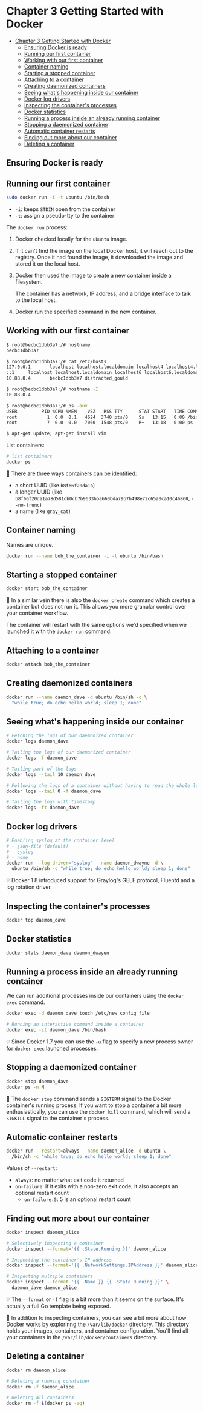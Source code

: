 # Chapter 3 Getting Started with Docker

- [Chapter 3 Getting Started with Docker](#chapter-3-getting-started-with-docker)
  - [Ensuring Docker is ready](#ensuring-docker-is-ready)
  - [Running our first container](#running-our-first-container)
  - [Working with our first container](#working-with-our-first-container)
  - [Container naming](#container-naming)
  - [Starting a stopped container](#starting-a-stopped-container)
  - [Attaching to a container](#attaching-to-a-container)
  - [Creating daemonized containers](#creating-daemonized-containers)
  - [Seeing what's happening inside our container](#seeing-whats-happening-inside-our-container)
  - [Docker log drivers](#docker-log-drivers)
  - [Inspecting the container's processes](#inspecting-the-containers-processes)
  - [Docker statistics](#docker-statistics)
  - [Running a process inside an already running container](#running-a-process-inside-an-already-running-container)
  - [Stopping a daemonized container](#stopping-a-daemonized-container)
  - [Automatic container restarts](#automatic-container-restarts)
  - [Finding out more about our container](#finding-out-more-about-our-container)
  - [Deleting a container](#deleting-a-container)

## Ensuring Docker is ready

## Running our first container

```sh
sudo docker run -i -t ubuntu /bin/bash
```

- `-i`: keeps `STDIN` open from the container
- `-t`: assign a pseudo-tty to the container

The `docker run` process:

1. Docker checked locally for the `ubuntu` image.
2. If it can't find the image on the local Docker host, it will reach out to the
   registry. Once it had found the image, it downloaded the image and stored it
   on the local host.
3. Docker then used the image to create a new container inside a filesystem.

   The container has a network, IP address, and a bridge interface to talk to
   the local host.

4. Docker run the specified command in the new container.

## Working with our first container

```sh
$ root@becbc1dbb3a7:/# hostname
becbc1dbb3a7

$ root@becbc1dbb3a7:/# cat /etc/hosts
127.0.0.1       localhost localhost.localdomain localhost4 localhost4.localdomain4
::1     localhost localhost.localdomain localhost6 localhost6.localdomain6
10.88.0.4       becbc1dbb3a7 distracted_gould

$ root@becbc1dbb3a7:/# hostname -I
10.88.0.4

$ root@becbc1dbb3a7:/# ps -aux
USER         PID %CPU %MEM    VSZ   RSS TTY      STAT START   TIME COMMAND
root           1  0.0  0.1   4624  3740 pts/0    Ss   13:15   0:00 /bin/bash
root           7  0.0  0.0   7060  1548 pts/0    R+   13:18   0:00 ps -aux

$ apt-get update; apt-get install vim
```

List containers:

```sh
# list containers
docker ps
```

📝 There are three ways containers can be identified:

- a short UUID (like `b8f66f20da1a`)
- a longer UUID (like
  `b8f66f20da1a78d581db0cb7b9633bba660bda79b7b498e72c65a0ca10c46860`,
  `--no-trunc`)
- a name (like `gray_cat`)

## Container naming

Names are unique.

```sh
docker run --name bob_the_container -i -t ubuntu /bin/bash
```

## Starting a stopped container

```sh
docker start bob_the_container
```

📝 In a similar vein there is also the `docker create` command which creates a
container but does not run it. This allows you more granular control over your
container workflow.

The container will restart with the same options we'd specified when we launched
it with the `docker run` command.

## Attaching to a container

```sh
docker attach bob_the_container
```

## Creating daemonized containers

```sh
docker run --name daemon_dave -d ubuntu /bin/sh -c \
  "while true; do echo hello world; sleep 1; done"
```

## Seeing what's happening inside our container

```sh
# Fetching the logs of our daemonized container
docker logs daemon_dave

# Tailing the logs of our daemonized container
docker logs -f daemon_dave

# Tailing part of the logs
docker logs --tail 10 daemon_dave

# Following the logs of a container without having to read the whole log file
docker logs --tail 0 -f daemon_dave

# Tailing the logs with timestamp
docker logs -ft daemon_dave
```

## Docker log drivers

```sh
# Enabling syslog at the container level
# - json-file (default)
# - syslog
# - none
docker run --log-driver="syslog" --name daemon_dwayne -d \
  ubuntu /bin/sh -c "while true; do echo hello world; sleep 1; done"
```

💡 Docker 1.8 introduced support for Graylog's GELF protocol, Fluentd and a log
rotation driver.

## Inspecting the container's processes

```sh
docker top daemon_dave
```

## Docker statistics

```sh
docker stats daemon_dave daemon_dwayen
```

## Running a process inside an already running container

We can run additional processes inside our containers using the `docker exec`
command.

```sh
docker exec -d daemon_dave touch /etc/new_config_file

# Running an interactive command inside a container
docker exec -it daemon_dave /bin/bash
```

💡 Since Docker 1.7 you can use the `-u` flag to specify a new process owner for
`docker exec` launched processes.

## Stopping a daemonized container

```sh
docker stop daemon_dave
docker ps -n N
```

📝 The `docker stop` command sends a `SIGTERM` signal to the Docker container's
running process. If you want to stop a container a bit more enthusiastically,
you can use the `docker kill` command, which will send a `SIGKILL` signal to the
container's process.

## Automatic container restarts

```sh
docker run --restart=always --name daemon_alice -d ubuntu \
  /bin/sh -c "while true; do echo hello world; sleep 1; done"
```

Values of `--restart`:

- `always`: no matter what exit code it returned
- `on-failure`: if it exits with a non-zero exit code, it also accepts an
  optional restart count
  - `on-failure:5`: 5 is an optional restart count

## Finding out more about our container

```sh
docker inspect daemon_alice

# Selectively inspecting a container
docker inspect --format='{{ .State.Running }}' daemon_alice

# Inspecting the container's IP address
docker inspect --format='{{ .NetworkSettings.IPAddress }}' daemon_alice

# Inspecting multiple containers
docker inspect --format '{{ .Name }} {{ .State.Running }}' \
  daemon_dave daemon_alice
```

💡 The `--format` or `-f` flag is a bit more than it seems on the surface. It's
actually a full Go template being exposed.

📝 In addition to inspecting containers, you can see a bit more about how Docker
works by explorinng the `/var/lib/docker` directory. This directory holds your
images, containers, and container configuration. You'll find all your containers
in the `/var/lib/docker/containers` directory.

## Deleting a container

```sh
docker rm daemon_alice

# Deleting a running conntainer
docker rm -f daemon_alice

# Deleting all containers
docker rm -f $(docker ps -aq)
```
